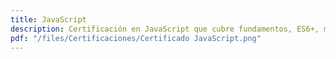 ```yaml
---
title: JavaScript
description: Certificación en JavaScript que cubre fundamentos, ES6+, manipulación del DOM, asincronía, promesas y desarrollo de aplicaciones web interactivas. Incluye proyectos prácticos y mejores prácticas de programación.
pdf: "/files/Certificaciones/Certificado JavaScript.png"
---
```

